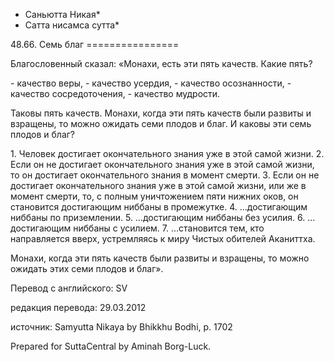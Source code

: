* Саньютта Никая*
* Сатта нисамса сутта*

48\.66\. Семь благ
\=\=\=\=\=\=\=\=\=\=\=\=\=\=\=\=

Благословенный сказал: «Монахи, есть эти пять качеств\. Какие пять?

\- качество веры,
\- качество усердия,
\- качество осознанности,
\- качество сосредоточения,
\- качество мудрости\.

Таковы пять качеств\. Монахи, когда эти пять качеств были развиты и взращены, то можно ожидать семи плодов и благ\. И каковы эти семь плодов и благ?

1\. Человек достигает окончательного знания уже в этой самой жизни\.
2\. Если он не достигает окончательного знания уже в этой самой жизни, то он достигает окончательного знания в момент смерти\.
3\. Если он не достигает окончательного знания уже в этой самой жизни, или же в момент смерти, то, с полным уничтожением пяти нижних оков, он становится достигающим ниббаны в промежутке\.
4\. …достигающим ниббаны по приземлении\.
5\. …достигающим ниббаны без усилия\.
6\. …достигающим ниббаны с усилием\.
7\. …становится тем, кто направляется вверх, устремляясь к миру Чистых обителей Аканиттха\.

Монахи, когда эти пять качеств были развиты и взращены, то можно ожидать этих семи плодов и благ»\.

Перевод с английского: SV

редакция перевода: 29\.03\.2012

источник: Samyutta Nikaya by Bhikkhu Bodhi, p\. 1702

Prepared for SuttaCentral by Aminah Borg\-Luck\.